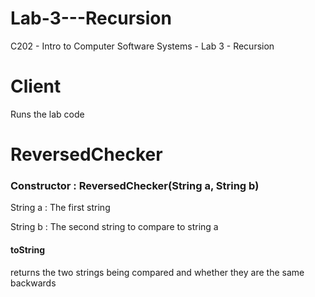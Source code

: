# Lab-3---Recursion
C202 - Intro to Computer Software Systems - Lab 3 - Recursion

<h1> Client </h1>
  <p> Runs the lab code </p>
<h1> ReversedChecker </h>
  <h3> Constructor : ReversedChecker(String a, String b) </h3>
    <p> String a : The first string </p>
    <p> String b : The second string to compare to string a </p>
  <h4> toString </h4>
    <p> returns the two strings being compared and whether they are the same backwards </p>
    
